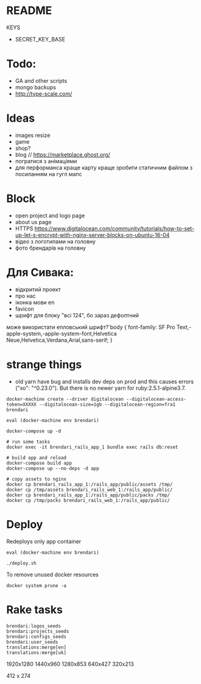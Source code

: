 # README

KEYS
* SECRET_KEY_BASE


# Todo:
* GA and other scripts
* mongo backups
* http://type-scale.com/

# Ideas
* images resize
* game
* shop?
* blog // https://marketplace.ghost.org/
* погратися з анімаціями
* для перформанса краще карту краще зробити статичним файлом з посиланням на гугл мапс

# Block
* open project and logo page
* about us page
* HTTPS https://www.digitalocean.com/community/tutorials/how-to-set-up-let-s-encrypt-with-nginx-server-blocks-on-ubuntu-16-04
* відео з логотипами на головну
* фото брендарів на головну

# Для Сивака:
- відкритий проект
- про нас
- іконка мови en
- favicon
- шрифт для блоку "всі 124", бо зараз дефолтний

може використати епловський шрифт?́
body {
font-family: SF Pro Text,-apple-system,-apple-system-font,Helvetica Neue,Helvetica,Verdana,Arial,sans-serif;
}

# strange things
* old yarn have bug and installs dev deps on prod and this causes errors ("xo": "^0.23.0"). But there is no newer yarn for ruby:2.5.1-alpine3.7.


```
docker-machine create --driver digitalocean --digitalocean-access-token=XXXXX --digitalocean-size=1gb --digitalocean-region=fra1 brendari

eval (docker-machine env brendari)

docker-compose up -d

# run some tasks
docker exec -it brendari_rails_app_1 bundle exec rails db:reset

# build app and reload
docker-compose build app
docker-compose up --no-deps -d app

# copy assets to nginx
docker cp brendari_rails_app_1:/rails_app/public/assets /tmp/
docker cp /tmp/assets brendari_rails_web_1:/rails_app/public/
docker cp brendari_rails_app_1:/rails_app/public/packs /tmp/
docker cp /tmp/packs brendari_rails_web_1:/rails_app/public/

```

# Deploy
Redeploys only app container
```
eval (docker-machine env brendari)

./deploy.sh
```

To remove unused docker resources
```
docker system prune -a
```

# Rake tasks
```
brendari:logos_seeds
brendari:projects_seeds
brendari:configs_seeds
brendari:user_seeds
translations:merge[en]
translations:merge[uk]
```

1920x1280
1440x960
1280x853
640x427
320x213

412 x 274